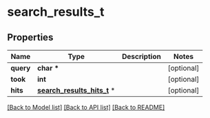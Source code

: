 # search_results_t

## Properties
Name | Type | Description | Notes
------------ | ------------- | ------------- | -------------
**query** | **char \*** |  | [optional] 
**took** | **int** |  | [optional] 
**hits** | [**search_results_hits_t**](search_results_hits.md) \* |  | [optional] 

[[Back to Model list]](../README.md#documentation-for-models) [[Back to API list]](../README.md#documentation-for-api-endpoints) [[Back to README]](../README.md)



